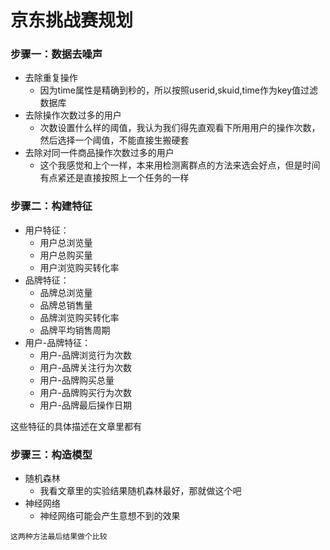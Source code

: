 # 京东挑战赛规划

### 步骤一：数据去噪声

* 去除重复操作
	- 因为time属性是精确到秒的，所以按照userid,skuid,time作为key值过滤数据库
* 去除操作次数过多的用户
	- 次数设置什么样的阈值，我认为我们得先直观看下所用用户的操作次数，然后选择一个阈值，不能直接生搬硬套
* 去除对同一件商品操作次数过多的用户
	- 这个我感觉和上个一样，本来用检测离群点的方法来选会好点，但是时间有点紧还是直接按照上一个任务的一样

### 步骤二：构建特征
* 用户特征：
	- 用户总浏览量
	- 用户总购买量
	- 用户浏览购买转化率
* 品牌特征：
	- 品牌总浏览量
	- 品牌总销售量
	- 品牌浏览购买转化率
	- 品牌平均销售周期
* 用户-品牌特征：
	- 用户-品牌浏览行为次数
	- 用户-品牌关注行为次数
	- 用户-品牌购买总量
	- 用户-品牌购买行为次数
	- 用户-品牌最后操作日期

这些特征的具体描述在文章里都有
### 步骤三：构造模型
* 随机森林
	- 我看文章里的实验结果随机森林最好，那就做这个吧
* 神经网络
	- 神经网络可能会产生意想不到的效果

```
这两种方法最后结果做个比较
```


